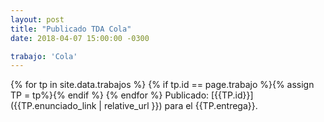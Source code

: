 ```yaml
---
layout: post
title: "Publicado TDA Cola"
date: 2018-04-07 15:00:00 -0300

trabajo: 'Cola'
---
```


{% for tp in site.data.trabajos %}
{% if tp.id == page.trabajo %}{% assign TP = tp%}{% endif %}
{% endfor %}
Publicado: [{{TP.id}}]({{TP.enunciado_link | relative_url }}) para el {{TP.entrega}}.
